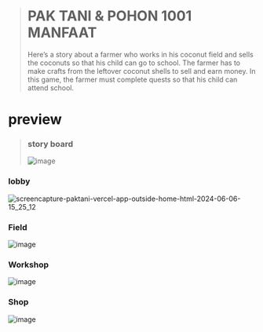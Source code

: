 > # PAK TANI & POHON 1001 MANFAAT
> Here’s a story about a farmer who works in his coconut field and sells the coconuts so that his child can go to school. The farmer has to make crafts from the leftover coconut shells to sell and earn money. In this game, the farmer must complete quests so that his child can attend school.

# preview
> ### story board
> ![image](https://github.com/saka-C/game-pak-tani/assets/111035568/63034928-cf37-431e-a7f4-c0f95fb53124)

### lobby
![screencapture-paktani-vercel-app-outside-home-html-2024-06-06-15_25_12](https://github.com/saka-C/game-pak-tani/assets/111035568/bbd4845c-3bd1-466b-9dc9-94928039c1a2)

### Field
![image](https://github.com/saka-C/game-pak-tani/assets/111035568/0f44a1b4-74ad-4aea-a796-34e793863f1f)

### Workshop
![image](https://github.com/saka-C/game-pak-tani/assets/111035568/5fd08dd8-9bc7-4d35-9a91-1488b649fedd)

### Shop
![image](https://github.com/saka-C/game-pak-tani/assets/111035568/3245bd88-1ab8-4884-98cf-5f9ca8d338d5)



